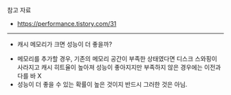 참고 자료
- https://performance.tistory.com/31

---

* 캐시 메모리가 크면 성능이 더 좋을까?
- 메모리를 추가할 경우, 기존의 메모리 공간이 부족한 상태였다면 디스크 스와핑이 사라지고 캐시 히트율이 높아져 성능이 좋아지지만
부족하지 않은 경우에는 이전과 다를 바 X
- 성능이 더 좋을 수 있는 확률이 높은 것이지 반드시 그러한 것은 아님.